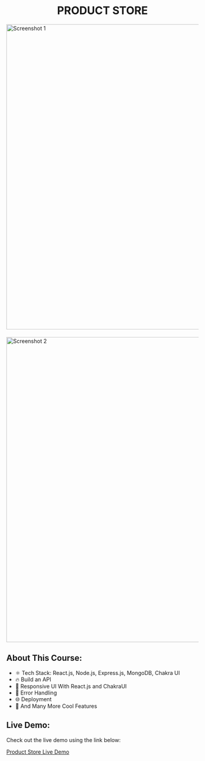 <h1 align="center">PRODUCT STORE</h1>

<div>
  <img src="https://github.com/user-attachments/assets/52f7d8ca-4af1-4922-95f7-3095ca614272" alt="Screenshot 1" width="800" />
</div>
<div style="height: 20px;"></div>
<div>
  <img src="https://github.com/user-attachments/assets/64214520-4381-4b0c-aa2c-75c0651194c4" alt="Screenshot 2" width="800" />
</div>

## About This Course:

-   ⚛️ Tech Stack: React.js, Node.js, Express.js, MongoDB, Chakra UI
-   🔥 Build an API
-   📱 Responsive UI With React.js and ChakraUI
-   🐞 Error Handling
-   🌐 Deployment
-   🚀 And Many More Cool Features

## Live Demo:

Check out the live demo using the link below:

[Product Store Live Demo](https://product-store-9tjf.onrender.com/)
